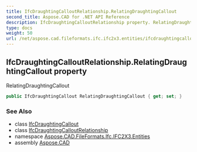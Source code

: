 ```yaml
---
title: IfcDraughtingCalloutRelationship.RelatingDraughtingCallout
second_title: Aspose.CAD for .NET API Reference
description: IfcDraughtingCalloutRelationship property. RelatingDraughtingCallout
type: docs
weight: 50
url: /net/aspose.cad.fileformats.ifc.ifc2x3.entities/ifcdraughtingcalloutrelationship/relatingdraughtingcallout/
---
```

## IfcDraughtingCalloutRelationship.RelatingDraughtingCallout property

RelatingDraughtingCallout

```csharp
public IfcDraughtingCallout RelatingDraughtingCallout { get; set; }
```

### See Also

* class [IfcDraughtingCallout](../../ifcdraughtingcallout/)
* class [IfcDraughtingCalloutRelationship](../)
* namespace [Aspose.CAD.FileFormats.Ifc.IFC2X3.Entities](../../ifcdraughtingcalloutrelationship/)
* assembly [Aspose.CAD](../../../)


